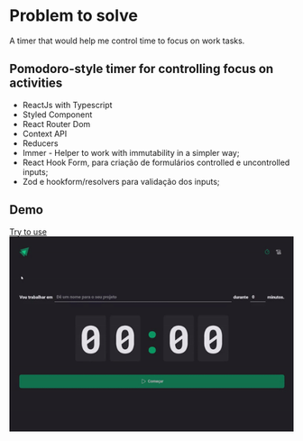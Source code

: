 # Problem to solve

A timer that would help me control time to focus on work tasks.

## Pomodoro-style timer for controlling focus on activities

- ReactJs with Typescript
- Styled Component
- React Router Dom
- Context API
- Reducers
- Immer - Helper to work with immutability in a simpler way;
- React Hook Form, para criação de formulários controlled e uncontrolled inputs;
- Zod e hookform/resolvers para validação dos inputs;

## Demo

[Try to use](https://ageurdo.github.io/timer-to-do/)</br>
![Click to view demo](src/assets/timer_pomodoro_style.gif)
